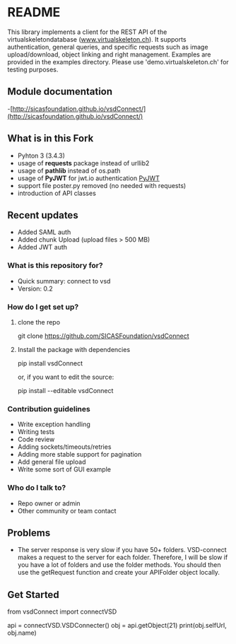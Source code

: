 # README #

This library implements a client for the REST API of the virtualskeletondatabase (www.virtualskeleton.ch). It supports authentication, general queries, and specific requests such as image upload/download, object linking and right management. Examples are provided in the examples directory. Please use 'demo.virtualskeleton.ch' for testing purposes.

## Module documentation
-[http://sicasfoundation.github.io/vsdConnect/](http://sicasfoundation.github.io/vsdConnect/)

## What is in this Fork
- Pyhton 3 (3.4.3)
- usage of **requests** package instead of urllib2
- usage of **pathlib** instead of os.path
- usage of **PyJWT** for jwt.io authentication [PyJWT](https://github.com/jpadilla/pyjwt)
- support file poster.py removed (no needed with requests)
- introduction of API classes

## Recent updates
- Added SAML auth 
- Added chunk Upload (upload files > 500 MB) 
- Added JWT auth

### What is this repository for? ###

* Quick summary: connect to vsd
* Version: 0.2

### How do I get set up? ###
1. clone the repo

    git clone https://github.com/SICASFoundation/vsdConnect

2. Install the package with dependencies

    pip install vsdConnect

    or, if you want to edit the source:

    pip install --editable vsdConnect

### Contribution guidelines ###

* Write exception handling
* Writing tests
* Code review
* Adding sockets/timeouts/retries
* Adding more stable support for pagination
* Add general file upload
* Write some sort of GUI example

### Who do I talk to? ###

* Repo owner or admin
* Other community or team contact

## Problems
* The server response is very slow if you have 50+ folders. VSD-connect makes a request to the server for each folder. Therefore, I will be slow if you have a lot of folders and use the folder methods. You should then use the getRequest function and create your APIFolder object locally.

## Get Started

from vsdConnect import connectVSD

api = connectVSD.VSDConnecter()
obj = api.getObject(21)
print(obj.selfUrl, obj.name)



